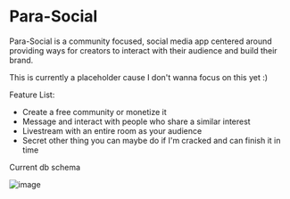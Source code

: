 # Para-Social
Para-Social is a community focused, social media app centered around providing ways for creators to interact with their audience and build their brand.

This is currently a placeholder cause I don't wanna focus on this yet :)

Feature List:
  * Create a free community or monetize it
  * Message and interact with people who share a similar interest
  * Livestream with an entire room as your audience
  * Secret other thing you can maybe do if I'm cracked and can finish it in time

Current db schema

![image](https://github.com/dylan-mcdougall/Para-Social/assets/107007986/a249287d-197f-4098-a564-42eb14f575f3)


